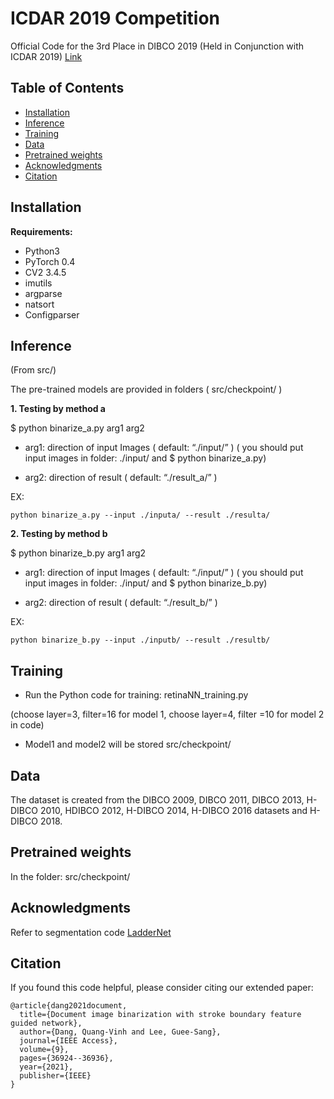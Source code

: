 # ICDAR 2019 Competition
Official Code for the 3rd Place in DIBCO 2019 (Held in Conjunction with ICDAR 2019) 
[Link](https://ieeexplore.ieee.org/stamp/stamp.jsp?tp=&arnumber=8978205)

## Table of Contents
- [Installation](#Installation)
- [Inference](#Inference)
- [Training](#Training)
- [Data](#Data)
- [Pretrained weights](#checkpoint)
- [Acknowledgments](#Acknowledgments)
- [Citation](#Citation)
## Installation
**Requirements:**
- Python3 
- PyTorch 0.4 
- CV2  3.4.5 
- imutils 
- argparse 
- natsort 
- Configparser
## Inference
(From src/)

The pre-trained models are provided in folders ( src/checkpoint/ )

**1. Testing by method a**
   
$ python binarize_a.py arg1 arg2

+ arg1: direction of input Images  ( default: “./input/” ) ( you should put input images in folder: ./input/  and $ python binarize_a.py)

+ arg2: direction of result ( default: “./result_a/” )

EX: 

```
python binarize_a.py --input ./inputa/ --result ./resulta/ 
```

**2. Testing by method b**

$ python binarize_b.py arg1 arg2

+ arg1: direction of input Images  ( default: “./input/” ) ( you should put input images in folder: ./input/  and $ python binarize_b.py)

+ arg2: direction of result ( default: “./result_b/” )

EX: 

```
python binarize_b.py --input ./inputb/ --result ./resultb/  
```
## Training

- Run the Python code for training: retinaNN_training.py

(choose layer=3, filter=16 for model 1, choose layer=4, filter =10 for model 2 in code)

- Model1 and model2 will be stored src/checkpoint/

## Data

The dataset is created from the DIBCO 2009, DIBCO 2011, DIBCO 2013, H-DIBCO 2010, HDIBCO 2012, H-DIBCO 2014, H-DIBCO 2016 datasets and H-DIBCO 2018.

## Pretrained weights

In the folder: src/checkpoint/

## Acknowledgments

Refer to segmentation code [LadderNet](https://github.com/juntang-zhuang/LadderNet)

## Citation
If you found this code helpful, please consider citing our extended paper: 

```
@article{dang2021document,
  title={Document image binarization with stroke boundary feature guided network},
  author={Dang, Quang-Vinh and Lee, Guee-Sang},
  journal={IEEE Access},
  volume={9},
  pages={36924--36936},
  year={2021},
  publisher={IEEE}
}
```


